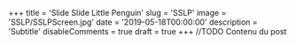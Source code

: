+++
title = 'Slide Slide Little Penguin'
slug = 'SSLP'
image = 'SSLP/SSLPScreen.jpg'
date = '2019-05-18T00:00:00'
description = 'Subtitle'
disableComments = true
draft = true
+++
//TODO Contenu du post